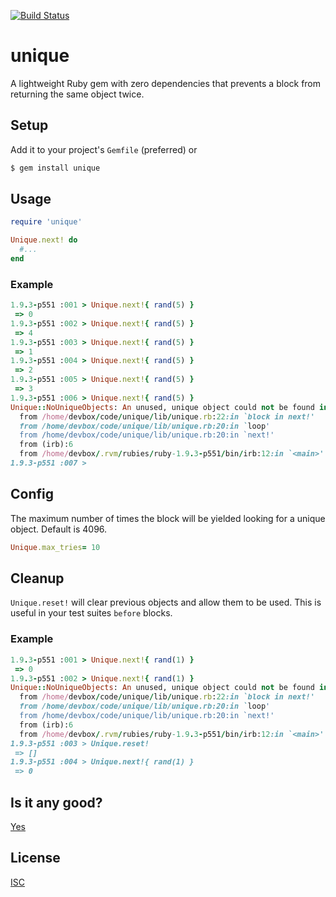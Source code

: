 [![Build Status](https://travis-ci.org/b264/unique.svg?branch=master)](https://travis-ci.org/b264/unique)
# unique

A lightweight Ruby gem with zero dependencies that prevents a block from returning the same object twice.

## Setup

Add it to your project's `Gemfile` (preferred) or

```sh
$ gem install unique
```

## Usage

```ruby
require 'unique'

Unique.next! do
  #...
end
```

### Example
```ruby
1.9.3-p551 :001 > Unique.next!{ rand(5) }
 => 0
1.9.3-p551 :002 > Unique.next!{ rand(5) }
 => 4
1.9.3-p551 :003 > Unique.next!{ rand(5) }
 => 1
1.9.3-p551 :004 > Unique.next!{ rand(5) }
 => 2
1.9.3-p551 :005 > Unique.next!{ rand(5) }
 => 3
1.9.3-p551 :006 > Unique.next!{ rand(5) }
Unique::NoUniqueObjects: An unused, unique object could not be found in 4096 tries (["(irb)", 6])
  from /home/devbox/code/unique/lib/unique.rb:22:in `block in next!'
  from /home/devbox/code/unique/lib/unique.rb:20:in `loop'
  from /home/devbox/code/unique/lib/unique.rb:20:in `next!'
  from (irb):6
  from /home/devbox/.rvm/rubies/ruby-1.9.3-p551/bin/irb:12:in `<main>'
1.9.3-p551 :007 >
```

## Config

The maximum number of times the block will be yielded looking for a unique object.  Default is 4096.

```ruby
Unique.max_tries= 10
```

## Cleanup

`Unique.reset!` will clear previous objects and allow them to be used. This is
useful in your test suites `before` blocks.

### Example

```ruby
1.9.3-p551 :001 > Unique.next!{ rand(1) }
 => 0
1.9.3-p551 :002 > Unique.next!{ rand(1) }
Unique::NoUniqueObjects: An unused, unique object could not be found in 4096 tries (["(irb)", 2])
  from /home/devbox/code/unique/lib/unique.rb:22:in `block in next!'
  from /home/devbox/code/unique/lib/unique.rb:20:in `loop'
  from /home/devbox/code/unique/lib/unique.rb:20:in `next!'
  from (irb):6
  from /home/devbox/.rvm/rubies/ruby-1.9.3-p551/bin/irb:12:in `<main>'
1.9.3-p551 :003 > Unique.reset!
 => []
1.9.3-p551 :004 > Unique.next!{ rand(1) }
 => 0
```

## Is it any good?

[Yes](https://news.ycombinator.com/item?id=3067434)

## License
[ISC](https://github.com/b264/unique/blob/master/LICENSE.txt)
